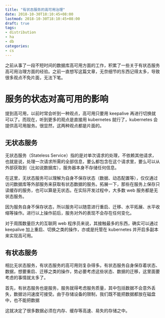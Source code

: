 ```yaml
---
title: "有状态服务的高可用治理"
date: 2018-10-30T18:10:45+08:00
lastmod: 2018-10-30T18:10:45+08:00
draft: true
tags:
- distribution
- ha
- db
categories:
- cs
---
```


之前从事了一段不短时间的数据库高可用方面的工作，积累了一些关于有状态服务高可用治理方面的经验。之前一直想写这篇文章，无奈细节的东西记得太多，导致很多观点不免片面，无法下笔。

# 服务的状态对高可用的影响

提到高可用，以前时常会听到一种观点，高可用只要用 keepalive 再进行切换就可以了。而现在，听到更多的观点是直接用 kubernetes 就行了，kubernetes  会提供高可用服务。很显然，这两种观点都是片面的。

## 无状态服务

无状态服务（Stateless Service）指的是对单次请求的处理，不依赖其他请求，也就是说，处理一次请求所需的全部信息，要么都包含在这个请求里，要么可以从外部获取到（比如说数据库），服务器本身不存储任何信息。

在这里，无状态服务可以理解为自身不保存状态（数据、动态配置等），仅仅通过访问数据库等外部服务来获取有状态数据的服务。拓展一下，那些在服务上保存只读缓存的服务，也可以算是无状态。在实际开发过程中，大多数 web 服务都是无状态服务。

因为服务自身不保存状态，所以服务可以随意进行重启、迁移、水平拓展、水平收缩等操作。进行以上操作前后，服务对外的表现不会存在任何变化。

对于周围数量巨大的互联网 web 程序员来说，其接触最多的东西，确实可以通过 keepalive 加上重启、切换之类的操作，亦或是托管在 kubernetes 并开启多副本来实现高可用。

## 有状态服务

相比无状态服务，有状态服务的高可用则复杂得多。有状态服务自身保存着状态、数据，想要重启、迁移之类的操作，势必要考虑这些状态、数据的迁移，这里面要考虑的事情就太多了。

首先，有状态服务也是服务，服务就得考虑服务质量，其中包括数据不会意外丢失，数据访问速度可接受。由于存储设备的限制，我们既不能把数据都放在磁盘中，也不能把数据

这就决定了很多数据必须在内存、缓存等高速、易失的存储之中。